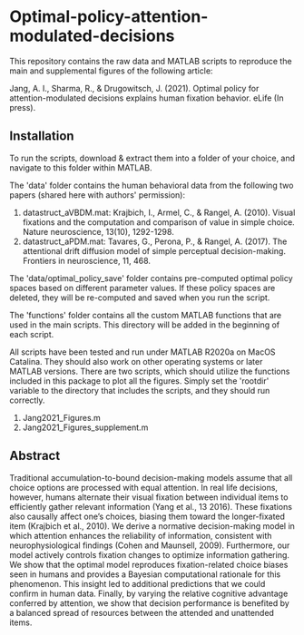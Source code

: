 # Optimal-policy-attention-modulated-decisions


This repository contains the raw data and MATLAB scripts to reproduce the main and supplemental figures of the following article:

Jang, A. I., Sharma, R., & Drugowitsch, J. (2021). Optimal policy for attention-modulated decisions explains human fixation behavior. eLife (In press).

## Installation
To run the scripts, download & extract them into a folder of your choice, and navigate to this folder within MATLAB.

The 'data' folder contains the human behavioral data from the following two papers (shared here with authors' permission):
1. datastruct_aVBDM.mat: Krajbich, I., Armel, C., & Rangel, A. (2010). Visual fixations and the computation and comparison of value in simple choice. Nature neuroscience, 13(10), 1292-1298.
2. datastruct_aPDM.mat: Tavares, G., Perona, P., & Rangel, A. (2017). The attentional drift diffusion model of simple perceptual decision-making. Frontiers in neuroscience, 11, 468.

The 'data/optimal_policy_save' folder contains pre-computed optimal policy spaces based on different parameter values. If these policy spaces are deleted, they will be re-computed and saved when you run the script. 

The 'functions' folder contains all the custom MATLAB functions that are used in the main scripts. This directory will be added in the beginning of each script. 

All scripts have been tested and run under MATLAB R2020a on MacOS Catalina. They should also work on other operating systems or later MATLAB versions. There are two scripts, which should utilize the functions included in this package to plot all the figures. Simply set the 'rootdir' variable to the directory that includes the scripts, and they should run correctly.
1. Jang2021_Figures.m
2. Jang2021_Figures_supplement.m

## Abstract
Traditional accumulation-to-bound decision-making models assume that all choice options are processed with equal attention. In real life decisions, however, humans alternate their visual fixation between individual items to efficiently gather relevant information (Yang et al., 13 2016). These fixations also causally affect one’s choices, biasing them toward the longer-fixated item (Krajbich et al., 2010). We derive a normative decision-making model in which attention enhances the reliability of information, consistent with neurophysiological findings (Cohen and Maunsell, 2009). Furthermore, our model actively controls fixation changes to optimize information gathering. We show that the optimal model reproduces fixation-related choice biases seen in humans and provides a Bayesian computational rationale for this phenomenon. This insight led to additional predictions that we could confirm in human data. Finally, by varying the relative cognitive advantage conferred by attention, we show that decision performance is benefited by a balanced spread of resources between the attended and unattended items.
